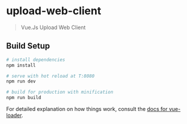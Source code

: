 # upload-web-client

> Vue.Js Upload Web Client

## Build Setup

``` bash
# install dependencies
npm install

# serve with hot reload at T:8080
npm run dev

# build for production with minification
npm run build
```

For detailed explanation on how things work, consult the [docs for vue-loader](http://vuejs.github.io/vue-loader).
